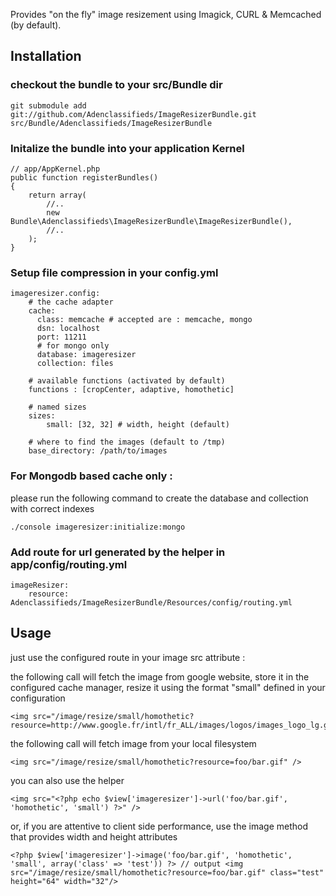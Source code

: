 Provides "on the fly" image resizement using Imagick, CURL & Memcached (by default).

## Installation

### checkout the bundle to your src/Bundle dir

    git submodule add git://github.com/Adenclassifieds/ImageResizerBundle.git src/Bundle/Adenclassifieds/ImageResizerBundle

### Initalize the bundle into your application Kernel


    // app/AppKernel.php
    public function registerBundles()
    {
        return array(
            //..
            new Bundle\Adenclassifieds\ImageResizerBundle\ImageResizerBundle(),
            //..
        );    
    }
    
### Setup file compression in your config.yml

    imageresizer.config:
        # the cache adapter
        cache: 
          class: memcache # accepted are : memcache, mongo
          dsn: localhost
          port: 11211
          # for mongo only
          database: imageresizer
          collection: files

        # available functions (activated by default)
        functions : [cropCenter, adaptive, homothetic]
        
        # named sizes
        sizes:
            small: [32, 32] # width, height (default)
            
        # where to find the images (default to /tmp)
        base_directory: /path/to/images

### For Mongodb based cache only :

please run the following command to create the database and collection with correct indexes

    ./console imageresizer:initialize:mongo

### Add route for url generated by the helper in app/config/routing.yml

    imageResizer:
        resource: Adenclassifieds/ImageResizerBundle/Resources/config/routing.yml

## Usage

just use the configured route in your image src attribute :

the following call will fetch the image from google website, store it in the configured cache manager, resize it using the format "small" defined in your configuration
   
    <img src="/image/resize/small/homothetic?resource=http://www.google.fr/intl/fr_ALL/images/logos/images_logo_lg.gif">

the following call will fetch image from your local filesystem

    <img src="/image/resize/small/homothetic?resource=foo/bar.gif" />
    
you can also use the helper

    <img src="<?php echo $view['imageresizer']->url('foo/bar.gif', 'homothetic', 'small') ?>" />
    
or, if you are attentive to client side performance, use the image method that provides width and height attributes

    <?php $view['imageresizer']->image('foo/bar.gif', 'homothetic', 'small', array('class' => 'test')) ?> // output <img src="/image/resize/small/homothetic?resource=foo/bar.gif" class="test" height="64" width="32"/>

    